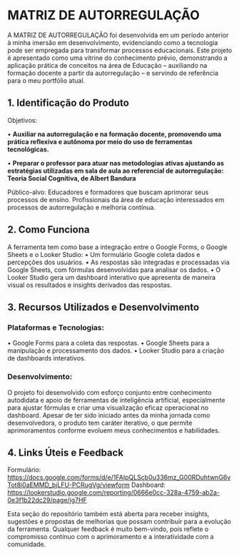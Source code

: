 # MATRIZ DE AUTORREGULAÇÃO
A MATRIZ DE AUTORREGULAÇÃO foi desenvolvida em um período anterior à minha imersão em desenvolvimento, evidenciando como a tecnologia pode ser empregada para transformar processos educacionais.
Este projeto é apresentado como uma vitrine do conhecimento prévio, demonstrando a aplicação prática de conceitos na área de Educação – auxiliando na formação docente a partir da autorregulação – e servindo de referência para o meu portfólio atual.

## 1. Identificação do Produto
Objetivos:

•	**Auxiliar na autorregulação e na formação docente, promovendo uma prática reflexiva e autônoma por meio do uso de ferramentas tecnológicas.**

•	**Preparar o professor para atuar nas metodologias ativas ajustando as estratégias utilizadas em sala de aula ao referencial de autorregulação: Teoria Social Cognitiva, de Albert Bandura**

Público-alvo:
Educadores e formadores que buscam aprimorar seus processos de ensino.
Profissionais da área de educação interessados em processos de autorregulação e melhoria contínua.

## 2. Como Funciona
A ferramenta tem como base a integração entre o Google Forms, o Google Sheets e o Looker Studio:
•	Um formulário Google coleta dados e percepções dos usuários.
•	As respostas são integradas e processadas via Google Sheets, com fórmulas desenvolvidas para analisar os dados.
•	O Looker Studio gera um dashboard interativo que apresenta de maneira visual os resultados e insights derivados das respostas.

## 3. Recursos Utilizados e Desenvolvimento
### Plataformas e Tecnologias:
•	Google Forms para a coleta das respostas.
•	Google Sheets para a manipulação e processamento dos dados.
•	Looker Studio para a criação de dashboards interativos.
### Desenvolvimento:
O projeto foi desenvolvido com esforço conjunto entre conhecimento autodidata e apoio de ferramentas de inteligência artificial, especialmente para ajustar fórmulas e criar uma visualização eficaz operacional no dashboard.
Apesar de ter sido iniciado antes da minha jornada como desenvolvedora, o produto tem caráter iterativo, o que permite aprimoramentos conforme evoluem meus conhecimentos e habilidades.

## 4. Links Úteis e Feedback
Formulário: 
https://docs.google.com/forms/d/e/1FAIpQLScb0u336mz_G00RDuhtwnG6vTot8i0aEMMD_bjLFU-PCRugVg/viewform
Dashboard: 
https://lookerstudio.google.com/reporting/0666e0cc-328a-4759-ab2a-0e3f1b22dc29/page/jg7HF

Esta seção do repositório também está aberta para receber insights, sugestões e propostas de melhorias que possam contribuir para a evolução da ferramenta. Qualquer feedback é muito bem-vindo, pois reflete o compromisso contínuo com o aprimoramento e a interatividade com a comunidade.

